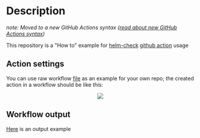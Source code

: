 # Description

_note: Moved to a new GitHub Actions syntax ([read about new GitHub Actions syntax](https://help.github.com/en/articles/migrating-github-actions-from-hcl-syntax-to-yaml-syntax))_

This repository is a "How to" example for [helm-check](https://github.com/igabaydulin/helm-check-action) [github action](https://github.com/features/actions) usage

## Action settings

You can use raw workflow [file](https://raw.githubusercontent.com/igabaydulin/helm-check-action-sample/master/.github/workflows/push.yml) as an example for your own repo;
the created action in a workflow should be like this:
<p align="center">
  <img src="https://github.com/igabaydulin/helm-check-action-sample/blob/master/resources/action-settings.png">
</p>

## Workflow output

[Here](https://github.com/igabaydulin/helm-check-action-sample/runs/202646599) is an output example
